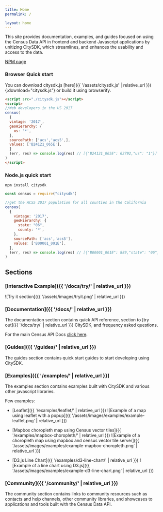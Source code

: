 ```yaml
---
title: Home
permalink: /

layout: home
---
```


This site provides documentation, examples, and guides focused on using the Census Data API in frontend and backend Javascript applications by unitizing CitySDK, which streamlines, and enhances the usability and access to the data.

[NPM page](https://www.npmjs.com/package/citysdk)

### Browser Quick start
You can download citysdk.js [here]({{ '/assets/citysdk.js' | relative_url }}){:download="citysdk.js"} or build it using browserify.

```html
<script src="./citysdk.js"></script>
<script>
//Web developers in the US 2017
census(
  {
  vintage: '2017',
  geoHierarchy: {
    us: '*',
  },
  sourcePath: ['acs','acs5',],
  values: ['B24121_065E'],
  }
  (err, res) => console.log(res) // [{"B24121_065E": 62792,"us": "1"}]
)
</script>
```

### Node.js quick start

`npm install citysdk`

```js
const census = require("citysdk")

//get the ACS5 2017 population for all counties in the California
census(
  {
    vintage: '2017',
    geoHierarchy: {
      state: "06",
      county: '*',
    },
    sourcePath: ['acs','acs5'],
    values: ['B00001_001E'],
  },
  (err, res) => console.log(res) // [{"B00001_001E": 889,"state": "06","county": "049"}, ...
)
```

## Sections

### [Interactive Example]({{ '/docs/try/' | relative_url }})

![Try it section]({{ '/assets/images/tryit.png' | relative_url }})

### [Documentation]({{ '/docs/' | relative_url }})

The documentation section contains quick API reference, section to [try out]({{ '/docs/try/' | relative_url }}) CitySDK, and frequency asked questions.

For the main Census API Docs [click here](https://www.census.gov/data/developers/about.html).

### [Guides]({{ '/guides/' | relative_url }})

The guides section contains quick start guides to start developing using CitySDK.

### [Examples]({{ '/examples/' | relative_url }})

The examples section contains examples built with CitySDK and various other javascript libraries.

Few examples:

- [Leaflet]({{ '/examples/leaflet/' | relative_url }})
  ![Example of a map using leaflet with a popup]({{ '/assets/images/examples/example-leaflet.png' | relative_url }})

- [Mapbox choropleth map using Census vector tiles]({{ '/examples/mapbox-choropleth/' | relative_url }})
  ![Example of a choropleth map using mapbox and census vector tile server]({{ '/assets/images/examples/example-mapbox-choropleth.png' | relative_url }})

- [D3.js Line Chart]({{ '/examples/d3-line-chart/' | relative_url }})
  ![Example of a line chart using D3.js]({{ '/assets/images/examples/example-d3-line-chart.png' | relative_url }})

### [Community]({{ '/community/' | relative_url }})

The community section contains links to community resources such as contacts and help channels, other community libraries, and showcases to applications and tools built with the Census Data API.

